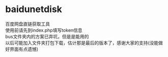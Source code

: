 # baidunetdisk
百度网盘直链获取工具<br />
使用前请先到index.php填写token信息
<br>bus文件夹内的方案已弃坑，但是是能用的
<br>以后可能加入文件夹打包下载，估计那是最后的版本了，感谢大家的支持(没能做好界面有点遗憾)
